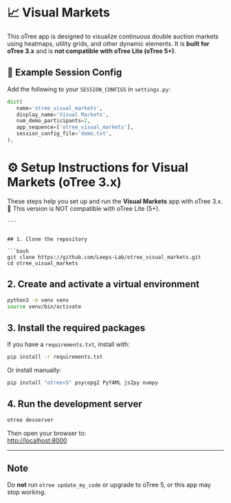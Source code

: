 # 📈 Visual Markets

This oTree app is designed to visualize continuous double auction markets using heatmaps, utility grids, and other dynamic elements. It is **built for oTree 3.x** and is **not compatible with oTree Lite (oTree 5+)**.

## 🔧 Example Session Config

Add the following to your `SESSION_CONFIGS` in `settings.py`:

```python
dict(
   name='otree_visual_markets',
   display_name='Visual Markets',
   num_demo_participants=2,
   app_sequence=['otree_visual_markets'],
   session_config_file='demo.txt',
),
```

# ⚙️ Setup Instructions for Visual Markets (oTree 3.x)

These steps help you set up and run the **Visual Markets** app with oTree 3.x.  
🛑 This version is NOT compatible with oTree Lite (5+).

```
---


## 1. Clone the repository

```bash
git clone https://github.com/Leeps-Lab/otree_visual_markets.git
cd otree_visual_markets
```

## 2. Create and activate a virtual environment

```bash
python3 -m venv venv
source venv/bin/activate
```

## 3. Install the required packages

If you have a `requirements.txt`, install with:

```bash
pip install -r requirements.txt
```

Or install manually:

```bash
pip install "otree<5" psycopg2 PyYAML js2py numpy
```

## 4. Run the development server

```bash
otree devserver
```

Then open your browser to:  
[http://localhost:8000](http://localhost:8000)

---

## Note

Do **not** run `otree update_my_code` or upgrade to oTree 5, or this app may stop working.

